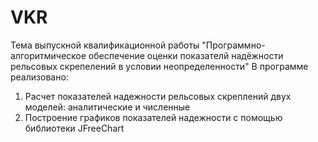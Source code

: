 # VKR  
Тема выпускной квалификационной работы
"Программно-алгоритмическое обеспечение оценки показателй надёжности рельсовых скрепелений в условии неопределенности"
В программе реализовано:
1. Расчет показателей надежности рельсовых скреплений двух моделей: аналитические и численные
2. Построение графиков показателей надежности с помощью библиотеки JFreeChart
